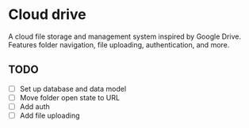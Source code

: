 # Cloud drive

A cloud file storage and management system inspired by Google Drive.  
Features folder navigation, file uploading, authentication, and more.  

## TODO

 - [ ] Set up database and data model
 - [ ] Move folder open state to URL
 - [ ] Add auth
 - [ ] Add file uploading
